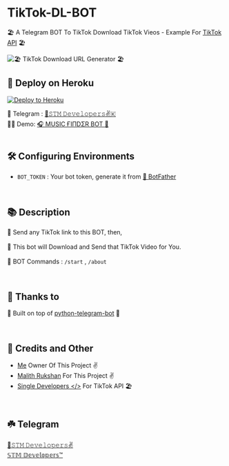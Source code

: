# TikTok-DL-BOT

🏖  A Telegram BOT To TikTok Download TikTok Vieos - Example For [TikTok API](https://github.com/Single-Developers/API/blob/main/tiktok/Note.md) 🏖


![🏖 TikTok Download URL Generator 🏖](https://telegra.ph/file/8801b1ec6d4102366e81a.jpg)

## 🚀 Deploy on Heroku 

<p><a href="https://heroku.com/deploy?template=https://github.com/NidushaAmarasinghe/TikTok-Downloader"><img src="https://www.herokucdn.com/deploy/button.svg" alt="Deploy to Heroku"/></a></p>

🚧 Telegram : [👻𝚂𝚃𝙼 𝙳𝚎𝚟𝚎𝚕𝚘𝚙𝚎𝚛𝚜✌️🇰](https://t.me/SL_Developers)<br>
🙆‍♂️ Demo: [🎧 MUSIC ҒIΠDΣR BOT 🎵](https://t.me/The_Shazam_BOT)
<br>
<br>

## 🛠 Configuring Environments 
- `BOT_TOKEN` : Your bot token, generate it from [🤖 BotFather](https://t.me/BotFather)
<br>

## 📚 Description 

🔗 Send any TikTok link to this BOT, then,</br></br>
🚀 This bot will Download and Send that TikTok Video for You. </br></br>
🔑 BOT Commands : `/start` , `/about`

<br>

## 🤝 Thanks to 

🔌 Built on top of [python-telegram-bot](https://python-telegram-bot.org/) 🐍

<br>

## 🎯 Credits and Other
- [Me](https://github.com/NidushaAmarasinghe) Owner Of This Project ✌️
- [Malith Rukshan](https://github.com/Malith-Rukshan) For This Project ✌️
- [Single Developers </>](https://github.com/Single-Developers) For TikTok API 🏖

<br>

## ☘️ Telegram

[👻𝚂𝚃𝙼 𝙳𝚎𝚟𝚎𝚕𝚘𝚙𝚎𝚛𝚜✌️](https://t.me/STMDevelopers)<br>
[𝕊𝕋𝕄 𝔻𝕖𝕧𝕖𝕝𝕠𝕡𝕖𝕣𝕤™️](https://t.me/STM_Developers)

